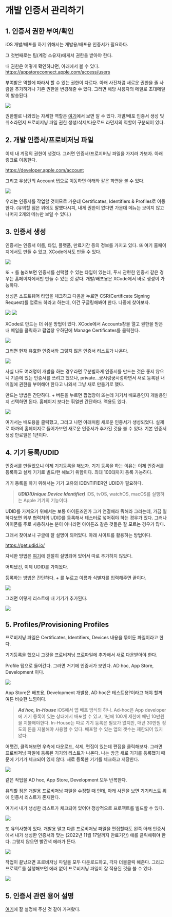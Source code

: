 # 개발 인증서 관리하기 


## 1. 인증서 권한 부여/확인 

iOS 개발/배포를 하기 위해서는 개발용/배포용 인증서가 필요하다. 

그 첫번째로는 팀(계정 소유자)에게서 권한을 받아야 한다.

내 권한은 어떻게 확인하냐면, 아래에서 볼 수 있다. 
https://appstoreconnect.apple.com/access/users

부여받은 역할에 따라서 할 수 있는 권한이 다르다. 
아래 사진처럼 새로운 권한을 줄 사람을 추가하거나 기존 권한을 변경해줄 수 있다. 그러면 해당 사용자의 메일로 초대메일이 발송된다.

![](https://velog.velcdn.com/images/dev_kickbell/post/8d7b9df6-a448-423c-b61d-e82877844fe1/image.png)

권한별로 나와있는 자세한 역할은 [여기](https://developer.apple.com/kr/support/roles/)에서 보면 알 수 있다. 개발/배포 인증서 생성 및 취소라던지 프로비저닝 파일 권한 생성/삭제/다운로드 라던지의 역할이 구분되어 있다. 

## 2. 개발 인증서/프로비저닝 파일 

이제 내 계정의 권한이 생겼다. 그러면 인증서/프로지버닝 파일을 가지러 가보자. 아래 링크로 이동한다.  

https://developer.apple.com/account 

그리고 우상단의 Account 탭으로 이동하면 아래와 같은 화면을 볼 수 있다. 

![](https://images.velog.io/images/dev_kickbell/post/3e97cb57-86f2-4fd3-b2bd-41c6277e5a5e/image.png)

우리는 인증서를 작업할 것이므로 가운데 Certificates, Identifiers & Profiles로 이동한다. 
(유의할 점은 위에도 말했다시피, 내게 권한이 없다면 가운데 메뉴는 보이지 않고 나머지 2개의 메뉴만 보일 수 있다.) 

## 3. 인증서 생성 

인증서는 인증서 이름, 타입, 플랫폼, 만료기간 등의 정보를 가지고 있다. 또 여기 홈페이지에서도 만들 수 있고, XCode에서도 만들 수 있다. 

![](https://velog.velcdn.com/images/dev_kickbell/post/0b23945d-2641-4d77-9509-e724ff1fcb70/image.png)

또 + 를 눌러보면 인증서를 선택할 수 있는 타입이 있는데, 푸시 관련한 인증서 같은 경우는 홈페이지에서만 만들 수 있는 것 같다. 개발/배포용은 XCode에서 바로 생성이 가능하다. 

생성은 소프트웨어 타입을 체크하고 다음을 누르면 CSR(Certificate Signing Request)를 업로드 하라고 하는데, 이건 구글링해봐야 한다. 나중에 찾아보자. 

![](https://images.velog.io/images/dev_kickbell/post/e4dfa459-b888-456b-afe3-7ca14668949e/image.png)
![](https://images.velog.io/images/dev_kickbell/post/d1c02dfa-1918-40fe-8f89-fd34dcb7fdc3/image.png)

XCode로 만드는 더 쉬운 방법이 있다. 
XCode에서 Accounts창을 열고 권한을 받은 내 메일을 클릭하고 팝업창 우하단에 Manage Certificates를 클릭한다. 

![](https://images.velog.io/images/dev_kickbell/post/a510e245-7e97-4519-8fb0-86768d7030e6/image.png)

그러면 현재 유효한 인증서와 그렇지 않은 인증서 리스트가 나온다. 

![](https://velog.velcdn.com/images/dev_kickbell/post/09b85102-8113-4497-9583-5fd8da585a26/image.png)

사실 나도 여러명이 개발을 하는 경우라면 무분별하게 인증서를 만드는 것은 좋지 않으니 기존에 있는 인증서를 쓰려고 했으나, private...궁시렁궁시렁하면서 새로 등록된 내 메일에 권한을 부여해야 한다고 나와서 그냥 새로 만들기로 했다. 

만드는 방법은 간단하다. + 버튼을 누르면 팝업창이 뜨는데 거기서 배포용인지 개발용인지 선택하면 된다. 홈페이지 보다는 훠얼씬 간단하다. 맥용도 있다. 

![](https://velog.velcdn.com/images/dev_kickbell/post/7d70c7bb-6ece-4ac8-8f31-cc98f29062f5/image.png)

여기서는 배포용을 클릭했고, 그러고 나면 아래처럼 새로운 인증서가 생성되었다. 
실제로 아까의 홈페이지로 들어가보면 새로운 인증서가 추가된 것을 볼 수 있다. 기본 인증서 생성 만료일은 1년이다. 

## 4. 기기 등록/UDID  

인증서를 만들었으니 이제 기기등록을 해보자. 기기 등록을 하는 이유는 이제 인증서를 등록하고 실제 기기로 빌드/런 해보기 위함이다. 최대 100대까지 등록 가능하다.

기기 등록을 하기 위해서는 기기 고유의 IDENTIFIER인 UDID가 필요하다. 

> _**UDID(Unique Device Identifier)**_
iOS, tvOS, watchOS, macOS를 실행하는 Apple 기기의 기능이다.

UDID를 가져오기 위해서는 보통 아이튠즈인가 그거 연결해라 뭐해라 그러는데, 가끔 일하다보면 외부 협력처의 UDID를 등록해서 테스터로 넣어줘야 하는 경우가 있다. 그러나 아이폰를 주로 사용하시는 분이 아니라면 아이튠즈 같은 것들은 잘 모르는 경우가 많다. 

그래서 찾아보니 구글에 잘 설명이 되어있다. 아래 사이트를 활용하는 방법이다.

https://get.udid.io/

자세한 방법은 [여기](https://medium.com/@jang.wangsu/ios-iphone%EC%9D%98-udid-%EB%A5%BC-%ED%99%95%EC%9D%B8%ED%95%98%EB%8A%94-%EB%B0%A9%EB%B2%95-a82ac8df93ea)에 친절히 설명되어 있어서 따로 추가하지 않았다. 

어찌됐건, 이제 UDID를 가져왔다. 

등록하는 방법은 간단하다. + 를 누르고 이름과 식별자를 입력해주면 끝이다.

![](https://images.velog.io/images/dev_kickbell/post/03ac2355-c9e1-476c-9bfa-6aa53f8051f8/image.png)

그러면 이렇게 리스트에 내 기기가 추가된다. 

![](https://images.velog.io/images/dev_kickbell/post/393780b3-0162-4ef5-a7ba-991dd48c62b8/image.png)

## 5. Profiles/Provisioning Profiles

프로비저닝 파일은 Certificates, Identifiers, Devices 내용을 묶어둔 파일이라고 한다. 

기기등록을 했으니 그것을 프로비저닝 프로파일에 추가해서 새로 다운받아야 한다. 

Profile 탭으로 들어간다. 그러면 거기에 인증서가 보인다. AD hoc, App Store, Development 이다. 

![](https://images.velog.io/images/dev_kickbell/post/6ee33907-c203-43a5-b6e4-6487cef46306/image.png)

App Store은 배포용, Development 개발용, AD hoc은 테스트용?이라고 해야 할까 여튼 비슷한 느낌이다. 

> _**Ad hoc, In-House**_
iOS에서 앱 배포 방식의 하나. Ad-hoc은 App developer에 기기 등록이 있는 상태에서 배포할 수 있고, 1년에 100개 제한에 매년 10만원을 지불해야한다.
In-House는 따로 기기 등록은 필요가 없지만, 매년 30만원 정도의 돈을 지불해야 사용할 수 있다. 배포할 수 있는 앱의 갯수는 제한되어 있지 않다.

어쨋건, 클릭해보면 우측에 다운로드, 삭제, 편집이 있는데 편집을 클릭해보자.  그러면 프로비저닝 파일에 등록된 기기의 리스트가 나온다. 나는 방금 새로 기기를 등록했기 때문에 기기가 체크되어 있지 않다. 새로 등록한 기기를 체크하고 저장한다. 

![](https://images.velog.io/images/dev_kickbell/post/2c92365a-e406-4687-b917-cc2f5bf02a9b/image.png)

같은 작업을 AD hoc, App Store, Development 모두 반복한다. 

유의할 점은 개발용 프로비저닝 파일을 수정할 때 인데, 아래 사진을 보면 기기리스트 위에 인증서 리스트가 존재한다. 

여기서 내가 생성한 리스트가 체크되어 있어야 정상적으로 프로젝트를 빌드할 수 있다. 

![](https://velog.velcdn.com/images/dev_kickbell/post/cc4f5bcf-67cc-4a35-94bb-5f6607d4043e/image.png)

또 유의사항이 있다. 개발용 말고 다른 프로비저닝 파일을 편집할때도 왼쪽 아래 인증서에서 내가 생성한 인증서와 맞는 (2022년 11월 17일까지 만료기간) 애를 클릭해줘야 한다. 그렇지 않으면 빨간색 에러가 뜬다. 

![](https://images.velog.io/images/dev_kickbell/post/e75f3361-817a-4967-b1af-a7e6b4190593/image.png)

작업이 끝났으면 프로비저닝 파일을 모두 다운로드하고, 각자 더블클릭 해준다. 그리고 프로젝트를 실행해보면 에러 없이 프로비저닝 파일이 잘 적용된 것을 볼 수 있다. 

![](https://images.velog.io/images/dev_kickbell/post/3f080954-115b-45e5-813f-ca4579f8a41f/image.png)


## 5. 인증서 관련 용어 설명 
[여기](https://red-cherry-ring.tistory.com/12)에 잘 설명해 주신 것 같아 가져왔다. 



